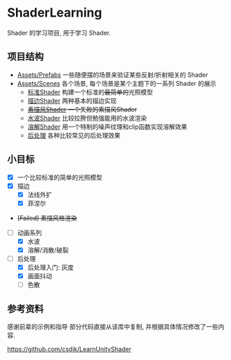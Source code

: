 # ShaderLearning

Shader 的学习项目, 用于学习 Shader.

## 项目结构

- [Assets/Prefabs](Assets/Prefabs) 一些随便摆的场景来验证某些反射/折射相关的 Shader
- [Assets/Scenes](Assets/Scenes) 各个场景, 每个场景是某个主题下的一系列 Shader 的展示
  - [标准Shader](Assets/Scenes/StandardShader/) 构建一个标准的~~最简单的~~光照模型
  - [描边Shader](Assets/Scenes/Outline/) 两种基本的描边实现
  - ~~[素描风Shader](Assets/Scenes/Sketch/) 一个失败的素描风Shader~~
  - [水波Shader](Assets/Scenes/Water) 比较拉胯但勉强能用的水波渲染
  - [溶解Shader](Assets/Scenes/Dissolve/Readme.md) 用一个特制的噪声纹理和clip函数实现溶解效果
  - [后处理](Assest/sce/../../Assets/Scenes/PostProgress/Readme.md) 各种比较常见的后处理效果

##  小目标

- [x] 一个比较标准的简单的光照模型
- [x] 描边
  - [x] 法线外扩
  - [x] 菲涅尔
- ~~[Failed] 素描风格渲染~~
- [ ] 动画系列
  - [x] 水波
  - [x] 溶解/消散/破裂
- [ ] 后处理
  - [x] 后处理入门: 灰度
  - [x] 画面抖动
  - [ ] 色散

## 参考资料
感谢前辈的示例和指导
部分代码直接从该库中复制, 并根据具体情况修改了一些内容.

https://github.com/csdjk/LearnUnityShader

